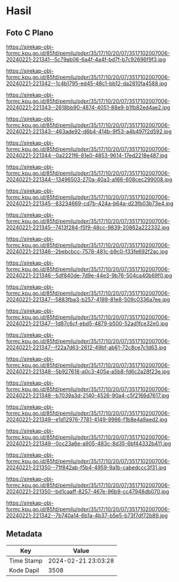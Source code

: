 # Hasil

## Foto C Plano

https://sirekap-obj-formc.kpu.go.id/85fd/pemilu/pdpr/35/17/10/20/07/3517102007006-20240221-221341--5c79ab06-6a4f-4a4f-bd7f-b7c92696f9f3.jpg

https://sirekap-obj-formc.kpu.go.id/85fd/pemilu/pdpr/35/17/10/20/07/3517102007006-20240221-221342--1c4b1795-ed45-48c1-bb12-da2810fa4588.jpg

https://sirekap-obj-formc.kpu.go.id/85fd/pemilu/pdpr/35/17/10/20/07/3517102007006-20240221-221343--2618bb90-4874-4051-88e9-b1fb82ed4ae2.jpg

https://sirekap-obj-formc.kpu.go.id/85fd/pemilu/pdpr/35/17/10/20/07/3517102007006-20240221-221343--463ade92-d6b4-414b-9f53-a4b497f2d592.jpg

https://sirekap-obj-formc.kpu.go.id/85fd/pemilu/pdpr/35/17/10/20/07/3517102007006-20240221-221344--0a2221f6-81e0-4853-9614-17ed2218e487.jpg

https://sirekap-obj-formc.kpu.go.id/85fd/pemilu/pdpr/35/17/10/20/07/3517102007006-20240221-221344--13496503-270a-40a3-a166-608cec299008.jpg

https://sirekap-obj-formc.kpu.go.id/85fd/pemilu/pdpr/35/17/10/20/07/3517102007006-20240221-221345--83234669-cd7b-424a-b64a-d23fb03b73e4.jpg

https://sirekap-obj-formc.kpu.go.id/85fd/pemilu/pdpr/35/17/10/20/07/3517102007006-20240221-221345--7413f284-f5f9-48cc-9839-20862a222332.jpg

https://sirekap-obj-formc.kpu.go.id/85fd/pemilu/pdpr/35/17/10/20/07/3517102007006-20240221-221346--2bebcbcc-7578-481c-b9c0-f33fe692f2ac.jpg

https://sirekap-obj-formc.kpu.go.id/85fd/pemilu/pdpr/35/17/10/20/07/3517102007006-20240221-221346--5df840de-7d9e-44e3-9b76-504ca40b69f0.jpg

https://sirekap-obj-formc.kpu.go.id/85fd/pemilu/pdpr/35/17/10/20/07/3517102007006-20240221-221347--5883fba3-b257-4189-81e8-509c0336a7ee.jpg

https://sirekap-obj-formc.kpu.go.id/85fd/pemilu/pdpr/35/17/10/20/07/3517102007006-20240221-221347--1d87c6cf-ebd5-4879-b500-52ad1fce32e0.jpg

https://sirekap-obj-formc.kpu.go.id/85fd/pemilu/pdpr/35/17/10/20/07/3517102007006-20240221-221347--f22a7d63-2612-49bf-ab61-72c8ce7c1d63.jpg

https://sirekap-obj-formc.kpu.go.id/85fd/pemilu/pdpr/35/17/10/20/07/3517102007006-20240221-221348--5b927618-a0c3-405a-a5b8-fd6c2a28f23e.jpg

https://sirekap-obj-formc.kpu.go.id/85fd/pemilu/pdpr/35/17/10/20/07/3517102007006-20240221-221348--b7039a3d-2140-4526-90a4-c5f2166d7617.jpg

https://sirekap-obj-formc.kpu.go.id/85fd/pemilu/pdpr/35/17/10/20/07/3517102007006-20240221-221349--e1d12976-7781-4149-9966-f1b8e4a9aed2.jpg

https://sirekap-obj-formc.kpu.go.id/85fd/pemilu/pdpr/35/17/10/20/07/3517102007006-20240221-221349--0cc23a6e-a905-483c-8d35-6bf44332b411.jpg

https://sirekap-obj-formc.kpu.go.id/85fd/pemilu/pdpr/35/17/10/20/07/3517102007006-20240221-221350--71f842ab-f5b4-4959-9a1b-cabedccc3f31.jpg

https://sirekap-obj-formc.kpu.go.id/85fd/pemilu/pdpr/35/17/10/20/07/3517102007006-20240221-221350--bd1caaff-8257-467e-96b9-cc47948db070.jpg

https://sirekap-obj-formc.kpu.go.id/85fd/pemilu/pdpr/35/17/10/20/07/3517102007006-20240221-221342--7b740a14-6b1a-4b37-b5e5-b73f7df72b89.jpg


## Metadata

| Key        | Value               |
| ---------- | ------------------- |
| Time Stamp | 2024-02-21 23:03:28 |
| Kode Dapil | 3508                |



